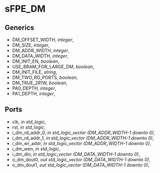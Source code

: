 # sFPE_DM

## Generics
*	DM_OFFSET_WIDTH, *integer*,
*	DM_SIZE, *integer*,
*	DM_ADDR_WIDTH, *integer*,
*	DM_DATA_WIDTH, *integer*,
*	DM_INIT_EN, *boolean*,
*	USE_BRAM_FOR_LARGE_DM, *boolean*,
*	DM_INIT_FILE, *string*,
*	DM_TWO_RD_PORTS, *boolean*,
*	DM_TRUE_2R1W, *boolean*,
*	PA0_DEPTH, *integer*,
*	PA1_DEPTH, *integer*,

##  Ports
*	clk, *in std_logic*,
*	rst, *in std_logic*,
*	i_dm_rd_addr_0, *in std_logic_vector (DM_ADDR_WIDTH-1 downto 0)*,
*	i_dm_rd_addr_1, *in std_logic_vector (DM_ADDR_WIDTH-1 downto 0)*,
*	i_dm_wr_addr, *in std_logic_vector (DM_ADDR_WIDTH-1 downto 0)*,
*	i_dm_wen, *in std_logic*,
*	i_dm_din, *in std_logic_vector (DM_DATA_WIDTH-1 downto 0)*,
*	o_dm_dout0, *out std_logic_vector (DM_DATA_WIDTH-1 downto 0)*,
*	o_dm_dout1, *out std_logic_vector (DM_DATA_WIDTH-1 downto 0)*,
